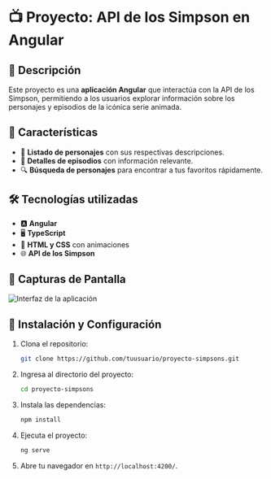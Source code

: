 # 📺 Proyecto: API de los Simpson en Angular

## 📌 Descripción
Este proyecto es una **aplicación Angular** que interactúa con la API de los Simpson, permitiendo a los usuarios explorar información sobre los personajes y episodios de la icónica serie animada.

## 🎯 Características
- 📜 **Listado de personajes** con sus respectivas descripciones.
- 📅 **Detalles de episodios** con información relevante.
- 🔍 **Búsqueda de personajes** para encontrar a tus favoritos rápidamente.

## 🛠️ Tecnologías utilizadas
- 🅰️ **Angular**
- 🖥️ **TypeScript**
- 🎨 **HTML y CSS** con animaciones
- 🌐 **API de los Simpson**

## 📸 Capturas de Pantalla
![Interfaz de la aplicación](https://via.placeholder.com/800x400)

## 🚀 Instalación y Configuración
1. Clona el repositorio:
   ```sh
   git clone https://github.com/tuusuario/proyecto-simpsons.git
   ```
2. Ingresa al directorio del proyecto:
   ```sh
   cd proyecto-simpsons
   ```
3. Instala las dependencias:
   ```sh
   npm install
   ```
4. Ejecuta el proyecto:
   ```sh
   ng serve
   ```
5. Abre tu navegador en `http://localhost:4200/`.
